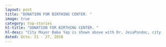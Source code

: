 ```yaml
---
layout: post
title: "DONATION FOR BIRTHING CENTER. "
image: true
category: top-stories
hl-title: "DONATION FOR BIRTHING CENTER. "
hl-desc: "City Mayor Baba Yap is shown above with Dr. JeiaPondoc, city health officer and Marietta Licong receiving the (1) pulse oximeter and (1) portable oxygen tank for the Tagbilaran City Birthing Center donated by Engr. Rosemarie Narona-Quieta."
dated: Octo. 21 - 27, 2018
---
```

